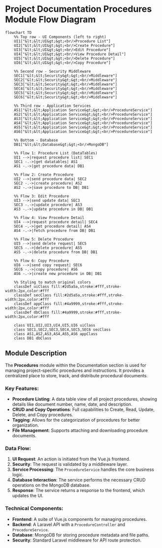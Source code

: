 # Project Documentation Procedures Module Flow Diagram

```mermaid
flowchart TD
    %% Top row - UI Components (left to right)
    UI1["&lt;&lt;UI&gt;&gt;<br/>Procedure List"]
    UI2["&lt;&lt;UI&gt;&gt;<br/>Create Procedure"]
    UI3["&lt;&lt;UI&gt;&gt;<br/>Edit Procedure"]
    UI4["&lt;&lt;UI&gt;&gt;<br/>View Procedure Detail"]
    UI5["&lt;&lt;UI&gt;&gt;<br/>Delete Procedure"]
    UI6["&lt;&lt;UI&gt;&gt;<br/>Copy Procedure"]

    %% Second row - Security Middleware
    SEC1["&lt;&lt;Security&gt;&gt;<br/>Middleware"]
    SEC2["&lt;&lt;Security&gt;&gt;<br/>Middleware"]
    SEC3["&lt;&lt;Security&gt;&gt;<br/>Middleware"]
    SEC4["&lt;&lt;Security&gt;&gt;<br/>Middleware"]
    SEC5["&lt;&lt;Security&gt;&gt;<br/>Middleware"]
    SEC6["&lt;&lt;Security&gt;&gt;<br/>Middleware"]

    %% Third row - Application Services
    AS1["&lt;&lt;Application Service&gt;&gt;<br/>ProcedureService"]
    AS2["&lt;&lt;Application Service&gt;&gt;<br/>ProcedureService"]
    AS3["&lt;&lt;Application Service&gt;&gt;<br/>ProcedureService"]
    AS4["&lt;&lt;Application Service&gt;&gt;<br/>ProcedureService"]
    AS5["&lt;&lt;Application Service&gt;&gt;<br/>ProcedureService"]
    AS6["&lt;&lt;Application Service&gt;&gt;<br/>ProcedureService"]

    %% Bottom - Database
    DB1["&lt;&lt;Database&gt;&gt;<br/>MongoDB"]

    %% Flow 1: Procedure List (DataTables)
    UI1 -->|request procedure list| SEC1
    SEC1 -.->|get datatables| AS1
    AS1 -.->|get procedure data| DB1

    %% Flow 2: Create Procedure
    UI2 -->|send procedure data| SEC2
    SEC2 -.->|create procedure| AS2
    AS2 -.->|save procedure to DB| DB1

    %% Flow 3: Edit Procedure
    UI3 -->|send update data| SEC3
    SEC3 -.->|update procedure| AS3
    AS3 -.->|update procedure in DB| DB1

    %% Flow 4: View Procedure Detail
    UI4 -->|request procedure detail| SEC4
    SEC4 -.->|get procedure detail| AS4
    AS4 -.->|fetch procedure from DB| DB1

    %% Flow 5: Delete Procedure
    UI5 -->|send delete request| SEC5
    SEC5 -.->|delete procedure| AS5
    AS5 -.->|delete procedure from DB| DB1

    %% Flow 6: Copy Procedure
    UI6 -->|send copy request| SEC6
    SEC6 -.->|copy procedure| AS6
    AS6 -.->|create new procedure in DB| DB1

    %% Styling to match original colors
    classDef uiClass fill:#2d5a5a,stroke:#fff,stroke-width:2px,color:#fff
    classDef secClass fill:#2d5a5a,stroke:#fff,stroke-width:2px,color:#fff
    classDef appClass fill:#4a9999,stroke:#fff,stroke-width:2px,color:#fff
    classDef dbClass fill:#4a9999,stroke:#fff,stroke-width:2px,color:#fff

    class UI1,UI2,UI3,UI4,UI5,UI6 uiClass
    class SEC1,SEC2,SEC3,SEC4,SEC5,SEC6 secClass
    class AS1,AS2,AS3,AS4,AS5,AS6 appClass
    class DB1 dbClass
```

## Module Description

The **Procedures** module within the Documentation section is used for managing project-specific procedures and instructions. It provides a centralized place to store, track, and distribute procedural documents.

### Key Features:
- **Procedure Listing**: A data table view of all project procedures, showing details like document number, name, date, and description.
- **CRUD and Copy Operations**: Full capabilities to Create, Read, Update, Delete, and Copy procedures.
- **Tagging**: Allows for the categorization of procedures for better organization.
- **File Management**: Supports attaching and downloading procedure documents.

### Data Flow:
1.  **UI Request**: An action is initiated from the Vue.js frontend.
2.  **Security**: The request is validated by a middleware layer.
3.  **Service Processing**: The `ProcedureService` handles the core business logic.
4.  **Database Interaction**: The service performs the necessary CRUD operations on the MongoDB database.
5.  **Response**: The service returns a response to the frontend, which updates the UI.

### Technical Components:
-   **Frontend**: A suite of Vue.js components for managing procedures.
-   **Backend**: A Laravel API with a `ProcedureController` and `ProcedureService`.
-   **Database**: MongoDB for storing procedure metadata and file paths.
-   **Security**: Standard Laravel middleware for API route protection.
